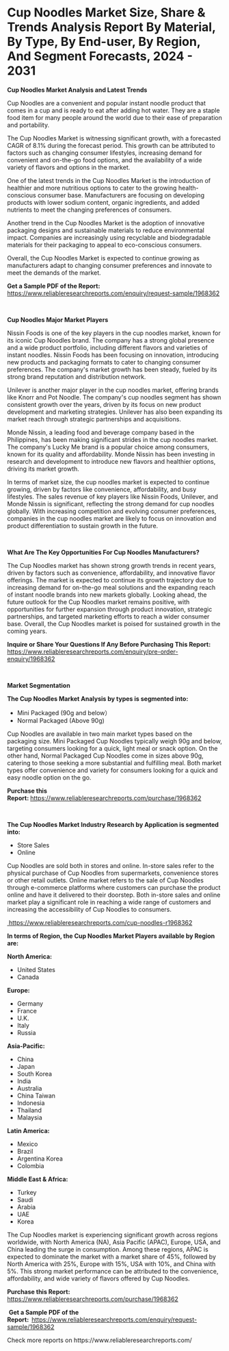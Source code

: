 <p><h1>Cup Noodles Market Size, Share & Trends Analysis Report By Material, By Type, By End-user, By Region, And Segment Forecasts, 2024 - 2031</h1></p><p><strong>Cup Noodles Market Analysis and Latest Trends</strong></p>
<p><p>Cup Noodles are a convenient and popular instant noodle product that comes in a cup and is ready to eat after adding hot water. They are a staple food item for many people around the world due to their ease of preparation and portability.</p><p>The Cup Noodles Market is witnessing significant growth, with a forecasted CAGR of 8.1% during the forecast period. This growth can be attributed to factors such as changing consumer lifestyles, increasing demand for convenient and on-the-go food options, and the availability of a wide variety of flavors and options in the market.</p><p>One of the latest trends in the Cup Noodles Market is the introduction of healthier and more nutritious options to cater to the growing health-conscious consumer base. Manufacturers are focusing on developing products with lower sodium content, organic ingredients, and added nutrients to meet the changing preferences of consumers.</p><p>Another trend in the Cup Noodles Market is the adoption of innovative packaging designs and sustainable materials to reduce environmental impact. Companies are increasingly using recyclable and biodegradable materials for their packaging to appeal to eco-conscious consumers.</p><p>Overall, the Cup Noodles Market is expected to continue growing as manufacturers adapt to changing consumer preferences and innovate to meet the demands of the market.</p></p>
<p><strong>Get a Sample PDF of the Report:&nbsp;</strong> <a href="https://www.reliableresearchreports.com/enquiry/request-sample/1968362">https://www.reliableresearchreports.com/enquiry/request-sample/1968362</a></p>
<p>&nbsp;</p>
<p><strong>Cup Noodles Major Market Players</strong></p>
<p><p>Nissin Foods is one of the key players in the cup noodles market, known for its iconic Cup Noodles brand. The company has a strong global presence and a wide product portfolio, including different flavors and varieties of instant noodles. Nissin Foods has been focusing on innovation, introducing new products and packaging formats to cater to changing consumer preferences. The company's market growth has been steady, fueled by its strong brand reputation and distribution network.</p><p>Unilever is another major player in the cup noodles market, offering brands like Knorr and Pot Noodle. The company's cup noodles segment has shown consistent growth over the years, driven by its focus on new product development and marketing strategies. Unilever has also been expanding its market reach through strategic partnerships and acquisitions.</p><p>Monde Nissin, a leading food and beverage company based in the Philippines, has been making significant strides in the cup noodles market. The company's Lucky Me brand is a popular choice among consumers, known for its quality and affordability. Monde Nissin has been investing in research and development to introduce new flavors and healthier options, driving its market growth.</p><p>In terms of market size, the cup noodles market is expected to continue growing, driven by factors like convenience, affordability, and busy lifestyles. The sales revenue of key players like Nissin Foods, Unilever, and Monde Nissin is significant, reflecting the strong demand for cup noodles globally. With increasing competition and evolving consumer preferences, companies in the cup noodles market are likely to focus on innovation and product differentiation to sustain growth in the future.</p></p>
<p>&nbsp;</p>
<p><strong>What Are The Key Opportunities For Cup Noodles Manufacturers?</strong></p>
<p><p>The Cup Noodles market has shown strong growth trends in recent years, driven by factors such as convenience, affordability, and innovative flavor offerings. The market is expected to continue its growth trajectory due to increasing demand for on-the-go meal solutions and the expanding reach of instant noodle brands into new markets globally. Looking ahead, the future outlook for the Cup Noodles market remains positive, with opportunities for further expansion through product innovation, strategic partnerships, and targeted marketing efforts to reach a wider consumer base. Overall, the Cup Noodles market is poised for sustained growth in the coming years.</p></p>
<p><strong>Inquire or Share Your Questions If Any Before Purchasing This Report:</strong> <a href="https://www.reliableresearchreports.com/enquiry/pre-order-enquiry/1968362">https://www.reliableresearchreports.com/enquiry/pre-order-enquiry/1968362</a></p>
<p>&nbsp;</p>
<p><strong>Market Segmentation</strong></p>
<p><strong>The Cup Noodles Market Analysis by types is segmented into:</strong></p>
<p><ul><li>Mini Packaged (90g and below）</li><li>Normal Packaged (Above 90g)</li></ul></p>
<p><p>Cup Noodles are available in two main market types based on the packaging size. Mini Packaged Cup Noodles typically weigh 90g and below, targeting consumers looking for a quick, light meal or snack option. On the other hand, Normal Packaged Cup Noodles come in sizes above 90g, catering to those seeking a more substantial and fulfilling meal. Both market types offer convenience and variety for consumers looking for a quick and easy noodle option on the go.</p></p>
<p><strong>Purchase this Report:&nbsp;</strong><a href="https://www.reliableresearchreports.com/purchase/1968362">https://www.reliableresearchreports.com/purchase/1968362</a></p>
<p>&nbsp;</p>
<p><strong>The Cup Noodles Market Industry Research by Application is segmented into:</strong></p>
<p><ul><li>Store Sales</li><li>Online</li></ul></p>
<p><p>Cup Noodles are sold both in stores and online. In-store sales refer to the physical purchase of Cup Noodles from supermarkets, convenience stores or other retail outlets. Online market refers to the sale of Cup Noodles through e-commerce platforms where customers can purchase the product online and have it delivered to their doorstep. Both in-store sales and online market play a significant role in reaching a wide range of customers and increasing the accessibility of Cup Noodles to consumers.</p></p>
<p><a href="https://www.reliableresearchreports.com/cup-noodles-r1968362">&nbsp;https://www.reliableresearchreports.com/cup-noodles-r1968362</a></p>
<p><strong>In terms of Region, the Cup Noodles Market Players available by Region are:</strong></p>
<p>
    <p> <strong> North America: </strong>
        <ul>
            <li>United States</li>
            <li>Canada</li>
        </ul>
        </p> 
    <p> <strong> Europe: </strong>
        <ul>
            <li>Germany</li>
            <li>France</li>
            <li>U.K.</li>
            <li>Italy</li>
            <li>Russia</li>
        </ul>
        </p> 
    <p> <strong> Asia-Pacific: </strong>
        <ul>
            <li>China</li>
            <li>Japan</li>
            <li>South Korea</li>
            <li>India</li>
            <li>Australia</li>
            <li>China Taiwan</li>
            <li>Indonesia</li>
            <li>Thailand</li>
            <li>Malaysia</li>
        </ul>
        </p> 
    <p> <strong> Latin America: </strong>
        <ul>
            <li>Mexico</li>
            <li>Brazil</li>
            <li>Argentina Korea</li>
            <li>Colombia</li>
        </ul>
        </p> 
    <p> <strong> Middle East & Africa: </strong>
        <ul>
            <li>Turkey</li>
            <li>Saudi</li>
            <li>Arabia</li>
            <li>UAE</li>
            <li>Korea</li>
        </ul>
    </p>
    </p>
<p><p>The Cup Noodles market is experiencing significant growth across regions worldwide, with North America (NA), Asia Pacific (APAC), Europe, USA, and China leading the surge in consumption. Among these regions, APAC is expected to dominate the market with a market share of 45%, followed by North America with 25%, Europe with 15%, USA with 10%, and China with 5%. This strong market performance can be attributed to the convenience, affordability, and wide variety of flavors offered by Cup Noodles.</p></p>
<p><strong>Purchase this Report: </strong><a href="https://www.reliableresearchreports.com/purchase/1968362">https://www.reliableresearchreports.com/purchase/1968362</a></p>
<p>&nbsp;<strong>Get a Sample PDF of the Report:&nbsp;&nbsp;</strong><a href="https://www.reliableresearchreports.com/enquiry/request-sample/1968362">https://www.reliableresearchreports.com/enquiry/request-sample/1968362</a></p>
<p><strong></strong></p>
<p>Check more reports on https://www.reliableresearchreports.com/</p>